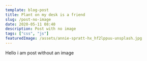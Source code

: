 ```yaml
---
template: blog-post
title: Plant on my desk is a friend
slug: /post-no-image
date: 2020-05-11 08:40
description: Post with no image
tags: ["css", "js"]
featuredImage: /assets/annie-spratt-hx_hf2lppuu-unsplash.jpg
---
```

Hello i am post without an image
